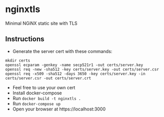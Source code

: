# nginxtls
Minimal NGiNX static site with TLS


## Instructions
- Generate the server cert with these commands:
```shell
mkdir certs
openssl ecparam -genkey -name secp521r1 -out certs/server.key
openssl req -new -sha512 -key certs/server.key -out certs/server.csr
openssl req -x509 -sha512 -days 3650 -key certs/server.key -in certs/server.csr -out certs/server.crt
```
- Feel free to use your own cert
- Install docker-compose
- Run `docker build -t nginxtls .`
- Run `docker-compose up`
- Open your browser at https://localhost:3000
